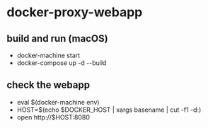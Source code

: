 # docker-proxy-webapp

## build and run (macOS)

* docker-machine start
* docker-compose up -d --build

## check the webapp

* eval $(docker-machine env)
* HOST=$(echo $DOCKER_HOST | xargs basename | cut -f1 -d:)
* open http://$HOST:8080
